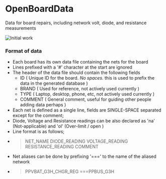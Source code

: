 # OpenBoardData
Data for board repairs, including network volt, diode, and resistance measurements

![Initial work](https://github.com/inflex/OpenBoardData/blob/master/resources/ss1.png)

### Format of data
* Each board has its own data file containing the nets for the board
* Lines prefixed with a '#' character at the start are ignored
* The header of the data file should contain the following fields
	- ID ( Unique ID for the board. *No spaces*. this is used to prefix the data in the generated database )
	- BRAND ( Used for reference, not actively used currently )
	- TYPE ( Laptop, desktop, phone, etc, not actively used currently )
	- COMMENT ( General comment, useful for guiding other people adding data perhaps )
* Each net is defined as a single line, fields are SINGLE-SPACE separated except for the comment;
* Diode, Voltage and Resistance readings can be also declared as 'na' (Not-applicable) and 'ol' (Over-limit / open )
* Line format is as follows;
* > NET_NAME  DIODE_READING  VOLTAGE_READING  RESISTANCE_READING  COMMENT
* Net aliases can be done by prefixing '===' to the name of the aliased network
* > PPVBAT_G3H_CHGR_REG ===PPBUS_G3H
